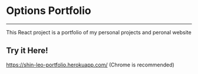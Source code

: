 # Options Portfolio #
- - - -
This React project is a portfolio of my personal projects and peronal website 

## Try it Here! ##
https://shin-leo-portfolio.herokuapp.com/ (Chrome is recommended)
